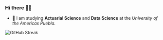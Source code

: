 ### Hi there 👋😁

- 🥳 I am studying **Actuarial Science** and **Data Science** at the *University of the Americas Puebla*.

![GitHub Streak](https://github-readme-streak-stats.herokuapp.com/?user=heritaco)
